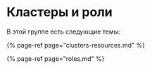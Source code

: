 # Кластеры и роли

В этой группе есть следующие темы:

{% page-ref page="clusters-resources.md" %}

{% page-ref page="roles.md" %}

